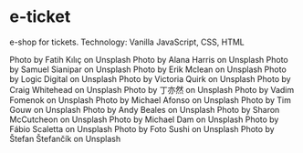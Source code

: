 # e-ticket
e-shop for tickets. Technology: Vanilla JavaScript, CSS, HTML

Photo by Fatih Kılıç on Unsplash
Photo by Alana Harris on Unsplash
Photo by Samuel Sianipar on Unsplash
Photo by Erik Mclean on Unsplash
Photo by Logic Digital on Unsplash
Photo by Victoria Quirk on Unsplash
Photo by Craig Whitehead on Unsplash
Photo by 丁亦然 on Unsplash
Photo by Vadim Fomenok on Unsplash
Photo by Michael Afonso on Unsplash
Photo by Tim Gouw on Unsplash
Photo by Andy Beales on Unsplash
Photo by Sharon McCutcheon on Unsplash
Photo by Michael Dam on Unsplash
Photo by Fábio Scaletta on Unsplash
Photo by Foto Sushi on Unsplash
Photo by Štefan Štefančík on Unsplash